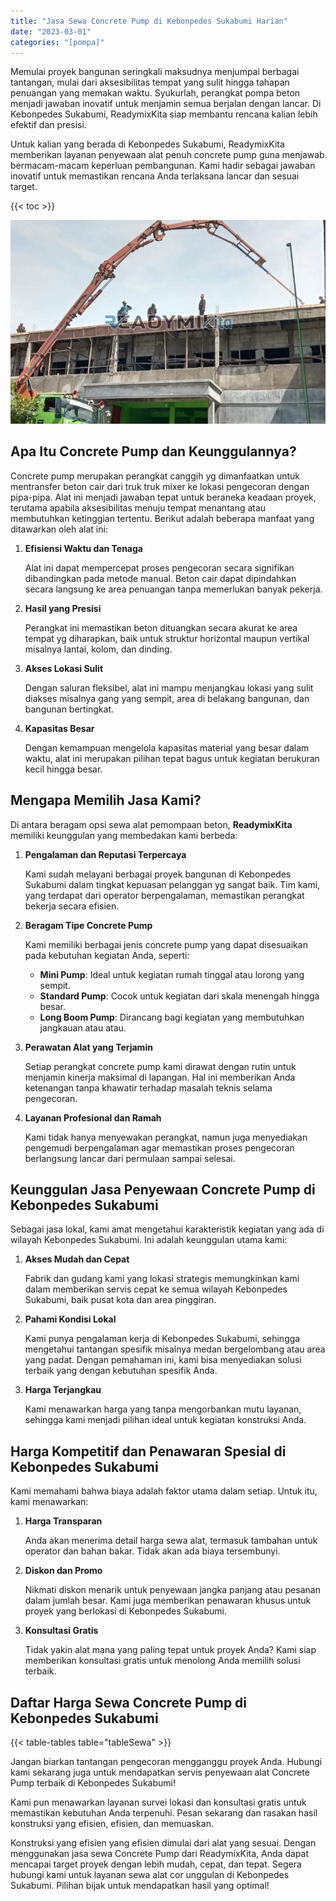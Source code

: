 ```yaml
---
title: "Jasa Sewa Concrete Pump di Kebonpedes Sukabumi Harian"
date: "2023-03-01"
categories: "[pompa]"
---
```


Memulai proyek bangunan seringkali maksudnya menjumpai berbagai tantangan, mulai dari aksesibilitas tempat yang sulit hingga tahapan penuangan yang memakan waktu. Syukurlah, perangkat pompa beton menjadi jawaban inovatif untuk menjamin semua berjalan dengan lancar. Di Kebonpedes Sukabumi, ReadymixKita siap membantu rencana kalian lebih efektif dan presisi.

Untuk kalian yang berada di Kebonpedes Sukabumi, ReadymixKita memberikan layanan penyewaan alat penuh concrete pump guna menjawab bermacam-macam keperluan pembangunan. Kami hadir sebagai jawaban inovatif untuk memastikan rencana Anda terlaksana lancar dan sesuai target.

{{< toc >}}

![Jasa Sewa Concrete Pump di Kebonpedes Sukabumi Harian](/images/pompa/sewa-pompa-05.jpg)

## Apa Itu Concrete Pump dan Keunggulannya?

Concrete pump merupakan perangkat canggih yg dimanfaatkan untuk mentransfer beton cair dari truk truk mixer ke lokasi pengecoran dengan pipa-pipa. Alat ini menjadi jawaban tepat untuk beraneka keadaan proyek, terutama apabila aksesibilitas menuju tempat menantang atau membutuhkan ketinggian tertentu. Berikut adalah beberapa manfaat yang ditawarkan oleh alat ini:

1. **Efisiensi Waktu dan Tenaga**

   Alat ini dapat mempercepat proses pengecoran secara signifikan dibandingkan pada metode manual. Beton cair dapat dipindahkan secara langsung ke area penuangan tanpa memerlukan banyak pekerja.

2. **Hasil yang Presisi**

   Perangkat ini memastikan beton dituangkan secara akurat ke area tempat yg diharapkan, baik untuk struktur horizontal maupun vertikal misalnya lantai, kolom, dan dinding.

3. **Akses Lokasi Sulit**

   Dengan saluran fleksibel, alat ini mampu menjangkau lokasi yang sulit diakses misalnya gang yang sempit, area di belakang bangunan, dan bangunan bertingkat.

4. **Kapasitas Besar**

   Dengan kemampuan mengelola kapasitas material yang besar dalam waktu, alat ini merupakan pilihan tepat bagus untuk kegiatan berukuran kecil hingga besar.

## Mengapa Memilih Jasa Kami?

Di antara beragam opsi sewa alat pemompaan beton, **ReadymixKita** memiliki keunggulan yang membedakan kami berbeda:

1. **Pengalaman dan Reputasi Terpercaya**

   Kami sudah melayani berbagai proyek bangunan di Kebonpedes Sukabumi dalam tingkat kepuasan pelanggan yg sangat baik. Tim kami, yang terdapat dari operator berpengalaman, memastikan perangkat bekerja secara efisien.

2. **Beragam Tipe Concrete Pump**

   Kami memiliki berbagai jenis concrete pump yang dapat disesuaikan pada kebutuhan kegiatan Anda, seperti:
   - **Mini Pump**: Ideal untuk kegiatan rumah tinggal atau lorong yang sempit.
   - **Standard Pump**: Cocok untuk kegiatan dari skala menengah hingga besar.
   - **Long Boom Pump**: Dirancang bagi kegiatan yang membutuhkan jangkauan atau atau.

3. **Perawatan Alat yang Terjamin**

   Setiap perangkat concrete pump kami dirawat dengan rutin untuk menjamin kinerja maksimal di lapangan. Hal ini memberikan Anda ketenangan tanpa khawatir terhadap masalah teknis selama pengecoran.

4. **Layanan Profesional dan Ramah**

   Kami tidak hanya menyewakan perangkat, namun juga menyediakan pengemudi berpengalaman agar memastikan proses pengecoran berlangsung lancar dari permulaan sampai selesai.

## Keunggulan Jasa Penyewaan Concrete Pump di Kebonpedes Sukabumi

Sebagai jasa lokal, kami amat mengetahui karakteristik kegiatan yang ada di wilayah Kebonpedes Sukabumi. Ini adalah keunggulan utama kami:

1. **Akses Mudah dan Cepat**

   Fabrik dan gudang kami yang lokasi strategis memungkinkan kami dalam memberikan servis cepat ke semua wilayah Kebonpedes Sukabumi, baik pusat kota dan area pinggiran.

2. **Pahami Kondisi Lokal**

   Kami punya pengalaman kerja di Kebonpedes Sukabumi, sehingga mengetahui tantangan spesifik misalnya medan bergelombang atau area yang padat. Dengan pemahaman ini, kami bisa menyediakan solusi terbaik yang dengan kebutuhan spesifik Anda.

3. **Harga Terjangkau**

   Kami menawarkan harga yang tanpa mengorbankan mutu layanan, sehingga kami menjadi pilihan ideal untuk kegiatan konstruksi Anda.

## Harga Kompetitif dan Penawaran Spesial di Kebonpedes Sukabumi

Kami memahami bahwa biaya adalah faktor utama dalam setiap. Untuk itu, kami menawarkan:

1. **Harga Transparan**

   Anda akan menerima detail harga sewa alat, termasuk tambahan untuk operator dan bahan bakar. Tidak akan ada biaya tersembunyi.

2. **Diskon dan Promo**

   Nikmati diskon menarik untuk penyewaan jangka panjang atau pesanan dalam jumlah besar. Kami juga memberikan penawaran khusus untuk proyek yang berlokasi di Kebonpedes Sukabumi.

3. **Konsultasi Gratis**

   Tidak yakin alat mana yang paling tepat untuk proyek Anda? Kami siap memberikan konsultasi gratis untuk menolong Anda memilih solusi terbaik.

## Daftar Harga Sewa Concrete Pump di Kebonpedes Sukabumi

{{< table-tables table="tableSewa" >}}

Jangan biarkan tantangan pengecoran mengganggu proyek Anda. Hubungi kami sekarang juga untuk mendapatkan servis penyewaan alat Concrete Pump terbaik di Kebonpedes Sukabumi!

Kami pun menawarkan layanan survei lokasi dan konsultasi gratis untuk memastikan kebutuhan Anda terpenuhi. Pesan sekarang dan rasakan hasil konstruksi yang efisien, efisien, dan memuaskan.

Konstruksi yang efisien yang efisien dimulai dari alat yang sesuai. Dengan menggunakan jasa sewa Concrete Pump dari ReadymixKita, Anda dapat mencapai target proyek dengan lebih mudah, cepat, dan tepat. Segera hubungi kami untuk layanan sewa alat cor unggulan di Kebonpedes Sukabumi. Pilihan bijak untuk mendapatkan hasil yang optimal!